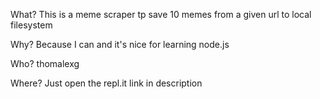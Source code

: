 

What? This is a meme scraper tp save 10 memes from a given url to local filesystem

Why? Because I can and it's nice for learning node.js

Who? thomalexg

Where? Just open the repl.it link in description
